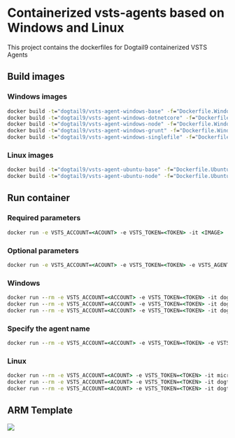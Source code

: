 # Containerized vsts-agents based on Windows and Linux
This project contains the dockerfiles for Dogtail9 containerized VSTS Agents

## Build images

### Windows images
```cmd
docker build -t="dogtail9/vsts-agent-windows-base" -f="Dockerfile.Windows.Base" .
docker build -t="dogtail9/vsts-agent-windows-dotnetcore" -f="Dockerfile.Windows.DotNetCore" .
docker build -t="dogtail9/vsts-agent-windows-node" -f="Dockerfile.Windows.NodeJS" .
docker build -t="dogtail9/vsts-agent-windows-grunt" -f="Dockerfile.Windows.Grunt" .
docker build -t="dogtail9/vsts-agent-windows-singlefile" -f="Dockerfile.Windows.SingleFile" .
```

### Linux images
```cmd
docker build -t="dogtail9/vsts-agent-ubuntu-base" -f="Dockerfile.Ubuntu.Base" .
docker build -t="dogtail9/vsts-agent-ubuntu-node" -f="Dockerfile.Ubuntu.NodeJS" .
```

## Run container

### Required parameters
```cmd
docker run -e VSTS_ACCOUNT=<ACOUNT> -e VSTS_TOKEN=<TOKEN> -it <IMAGE>
```

### Optional parameters
```cmd
docker run -e VSTS_ACCOUNT=<ACOUNT> -e VSTS_TOKEN=<TOKEN> -e VSTS_AGENT=[NAME] -e VSTS_POOL=[NAME]-e VSTS_WORK=[PATH] -it <IMAGE>
```

### Windows 
```cmd
docker run --rm -e VSTS_ACCOUNT=<ACCOUNT> -e VSTS_TOKEN=<TOKEN> -it dogtail9/vsts-agent-windows-base
docker run --rm -e VSTS_ACCOUNT=<ACCOUNT> -e VSTS_TOKEN=<TOKEN> -it dogtail9/vsts-agent-windows-node
docker run --rm -e VSTS_ACCOUNT=<ACCOUNT> -e VSTS_TOKEN=<TOKEN> -it dogtail9/vsts-agent-windows-grunt
```

### Specify the agent name
```cmd
docker run --rm -e VSTS_ACCOUNT=<ACCOUNT> -e VSTS_TOKEN=<TOKEN> -e VSTS_AGENT=<NAME> -it dogtail9/vsts-agent-windows-singlefile
```

### Linux
```cmd
docker run --rm -e VSTS_ACCOUNT=<ACOUNT> -e VSTS_TOKEN=<TOKEN> -it microsoft/vsts-agent:ubuntu-16.04-2.107.1
docker run --rm -e VSTS_ACCOUNT=<ACOUNT> -e VSTS_TOKEN=<TOKEN> -it dogtail9/vsts-agent-ubuntu-base
docker run --rm -e VSTS_ACCOUNT=<ACOUNT> -e VSTS_TOKEN=<TOKEN> -it dogtail9/vsts-agent-ubuntu-node
```

## ARM Template
<a href="https%3A%2F%2raw.githubusercontent.com%2Fdogtail9%2Fvsts-agents%2Fmaster%2FARMTemplate%2FARMTemplate%2Fazuredeploy.json" target="_blank">
    <img src="http://armviz.io/visualizebutton.png"/>
</a>
